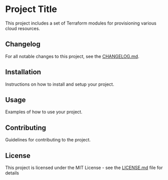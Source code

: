 # Project Title

This project includes a set of Terraform modules for provisioning various cloud resources.

## Changelog

For all notable changes to this project, see the [CHANGELOG.md](./CHANGELOG.md).

## Installation

Instructions on how to install and setup your project.

## Usage

Examples of how to use your project.

## Contributing

Guidelines for contributing to the project.

## License

This project is licensed under the MIT License - see the [LICENSE.md](LICENSE.md) file for details